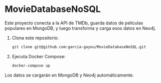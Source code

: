 # MovieDatabaseNoSQL

Este proyecto conecta a la API de TMDb, guarda datos de películas populares en MongoDB, y luego transforma y carga esos datos en Neo4j.

1. Clona este repositorio:
    ```bash
    git clone git@github.com:garcia-gayou/MovieDatabaseNoSQL.git
    ```

2. Ejecuta Docker Compose:
    ```bash
    docker-compose up
    ```

Los datos se cargarán en MongoDB y Neo4j automáticamente.
